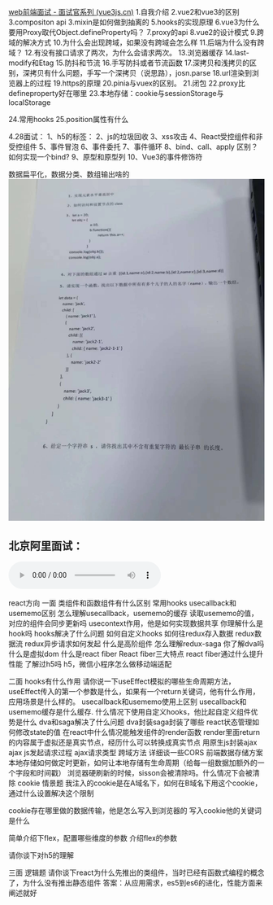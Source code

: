 [web前端面试 - 面试官系列 (vue3js.cn)](https://vue3js.cn/interview/)
1.自我介绍
2.vue2和vue3的区别
3.compositon api
3.mixin是如何做到抽离的
5.hooks的实现原理
6.vue3为什么要用Proxy取代Object.defineProperty吗？
7.proxy的api
8.vue2的设计模式
9.跨域的解决方式
10.为什么会出现跨域，如果没有跨域会怎么样
11.后端为什么没有跨域？
12.有没有接口请求了两次，为什么会请求两次。
13.浏览器缓存
14.last-modify和Etag
15.防抖和节流
16.手写防抖或者节流函数
17.深拷贝和浅拷贝的区别，深拷贝有什么问题，手写一个深拷贝（说思路），josn.parse
18.url渲染到浏览器上的过程
19.https的原理
20.pinia与vuex的区别。
21.闭包
22.proxy比defineproperty好在哪里
23.本地存储：cookie与sessionStorage与localStorage


24.常用hooks
25.position属性有什么



4.28面试：
1、h5的标签：
2、js的垃圾回收
3、xss攻击
4、React受控组件和非受控组件
5、事件冒泡
6、事件委托
7、事件循环
8、bind、call、apply 区别？如何实现一个bind?
9、原型和原型列
10、Vue3的事件修饰符





数据扁平化，数据分类、数组输出啥的
![](assets/6d88c207037ce95bfd8b4d775bedc80.jpg)

## 北京阿里面试：

![](assets/010%205885%201881_20240418160401.m4a..mp3)

react方向
一面
类组件和函数组件有什么区别
常用hooks
usecallback和usememo区别
怎么理解usecallback，usememo的缓存
读取usememo的值，对应的组件会同步更新吗
usecontext作用，他是如何实现数据共享
你理解什么是hook吗
hooks解决了什么问题
如何自定义hooks
如何往redux存入数据
redux数据流
redux异步请求如何发起
什么是高阶组件
怎么理解redux-saga
你了解dva吗
什么是虚拟dom
什么是react fiber
React fiber三大特点
react fiber通过什么提升性能
了解过h5吗
h5，微信小程序怎么做移动端适配

二面
hooks有什么作用
请你说一下useEffect模拟的哪些生命周期方法，useEffect传入的第一个参数是什么，如果有一个return关键词，他有什么作用，应用场景是什么样的。
usecallback和usememo使用上区别
usecallback和usememo缓存是什么缓存.
什么情况下使用自定义hooks，他比起自定义组件优势是什么
dva和saga解决了什么问题
dva封装saga封装了哪些
react状态管理如何修改state的值
在react中什么情况能触发组件的render函数
render里面return的内容属于虚拟还是真实节点，经历什么可以转换成真实节点
用原生js封装ajax
ajax js发起请求过程
ajax请求类型
跨域方法
详细谈一些CORS
前端数据存储方案
本地存储如何做定时更新，如何让本地存储有生命周期（给每一组数据加额外的一个字段和时间戳）
浏览器硬刷新的时候，sisson会被清除吗。什么情况下会被清除
cookie 情景题
我注入的cookie是在A域名下，如何在B域名下用这个cookie，通过什么设置解决这个限制

cookie存在哪里做的数据传输，他是怎么写入到浏览器的
写入cookie他的关键词是什么

简单介绍下flex，配置哪些维度的参数
介绍flex的参数

请你谈下对h5的理解



三面
逻辑题
请你谈下react为什么先推出的类组件，当时已经有函数式编程的概念了，为什么没有推出静态组件
答案：从应用需求，es5到es6的进化，性能方面来阐述就好
